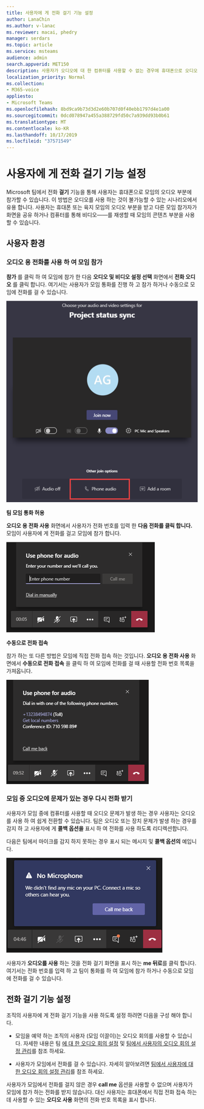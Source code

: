 ```yaml
---
title: 사용자에 게 전화 걸기 기능 설정
author: LanaChin
ms.author: v-lanac
ms.reviewer: macai, phedry
manager: serdars
ms.topic: article
ms.service: msteams
audience: admin
search.appverid: MET150
description: 사용자가 오디오에 대 한 컴퓨터를 사용할 수 없는 경우에 휴대폰으로 오디오 부분에 참가할 수 있도록 팀에서 전화 걸기 기능을 설정 하는 방법에 대해 알아봅니다.
localization_priority: Normal
ms.collection:
- M365-voice
appliesto:
- Microsoft Teams
ms.openlocfilehash: 8bd9ca9b73d3d2e60b707d0f40ebb1797d4e1a00
ms.sourcegitcommit: 0dcd078947a455a388729fd50c7a939dd93b0b61
ms.translationtype: MT
ms.contentlocale: ko-KR
ms.lasthandoff: 10/17/2019
ms.locfileid: "37571549"
---
```

# <a name="set-up-the-call-me-feature-for-your-users"></a>사용자에 게 전화 걸기 기능 설정

Microsoft 팀에서 전화 **걸기** 기능을 통해 사용자는 휴대폰으로 모임의 오디오 부분에 참가할 수 있습니다. 이 방법은 오디오를 사용 하는 것이 불가능할 수 있는 시나리오에서 유용 합니다. 사용자는 휴대폰 또는 육지 모임의 오디오 부분을 받고 다른 모임 참가자가 화면을 공유 하거나 컴퓨터를 통해 비디오&mdash;&mdash;를 재생할 때 모임의 콘텐츠 부분을 사용할 수 있습니다.

## <a name="the-user-experience"></a>사용자 환경

### <a name="join-a-meeting-by-using-phone-for-audio"></a>오디오 용 전화를 사용 하 여 모임 참가

**참가** 를 클릭 하 여 모임에 참가 한 다음 **오디오 및 비디오 설정 선택** 화면에서 **전화 오디오** 를 클릭 합니다. 여기서는 사용자가 모임 통화를 진행 하 고 참가 하거나 수동으로 모임에 전화를 걸 수 있습니다.

![전화 오디오 옵션 스크린샷](media/set-up-the-call-me-feature-for-your-users-phone-audio.png)

**팀 모임 통화 허용**

**오디오 용 전화 사용** 화면에서 사용자가 전화 번호를 입력 한 **다음 전화를 클릭 합니다.** 모임이 사용자에 게 전화를 걸고 모임에 참가 합니다.

![오디오 사용 화면의 전화 걸기 옵션 스크린샷](media/set-up-the-call-me-feature-for-your-users-call-me.png)

**수동으로 전화 접속**

참가 하는 또 다른 방법은 모임에 직접 전화 접속 하는 것입니다. **오디오 용 전화 사용** 화면에서 **수동으로 전화 접속** 을 클릭 하 여 모임에 전화를 걸 때 사용할 전화 번호 목록을 가져옵니다.

![수동으로 전화 접속 옵션 스크린샷](media/set-up-the-call-me-feature-for-your-users-dial-in.png)

### <a name="get-a-call-back-when-something-goes-wrong-with-audio-during-a-meeting"></a>모임 중 오디오에 문제가 있는 경우 다시 전화 받기

사용자가 모임 중에 컴퓨터를 사용할 때 오디오 문제가 발생 하는 경우 사용자는 오디오를 사용 하 여 쉽게 전환할 수 있습니다. 팀은 오디오 또는 장치 문제가 발생 하는 경우를 감지 하 고 사용자에 게 **콜백 옵션을** 표시 하 여 전화를 사용 하도록 리디렉션합니다.

다음은 팀에서 마이크를 감지 하지 못하는 경우 표시 되는 메시지 및 **콜백 옵션의** 예입니다.

![콜백 옵션 스크린샷](media/set-up-the-call-me-feature-for-your-users-no-mic.PNG)

사용자가 **오디오를 사용** 하는 것을 전화 걸기 화면을 표시 하는 **me 뒤로**를 클릭 합니다. 여기서는 전화 번호를 입력 하 고 팀이 통화를 하 여 모임에 참가 하거나 수동으로 모임에 전화를 걸 수 있습니다.

## <a name="set-up-the-call-me-feature"></a>전화 걸기 기능 설정

조직의 사용자에 게 전화 걸기 기능을 사용 하도록 설정 하려면 다음을 구성 해야 합니다.

- 모임을 예약 하는 조직의 사용자 (모임 이끌이)는 오디오 회의를 사용할 수 있습니다. 자세한 내용은 팀 [에 대 한 오디오 회의 설정](set-up-audio-conferencing-in-teams.md) 및 [팀에서 사용자의 오디오 회의 설정 관리](manage-the-audio-conferencing-settings-for-a-user-in-teams.md)를 참조 하세요.

- 사용자가 모임에서 전화를 걸 수 있습니다. 자세히 알아보려면 [팀에서 사용자에 대 한 오디오 회의 설정 관리](manage-the-audio-conferencing-settings-for-a-user-in-teams.md)를 참조 하세요.

사용자가 모임에서 전화를 걸지 않은 경우 **call me** 옵션을 사용할 수 없으며 사용자가 모임에 참가 하는 전화를 받지 않습니다. 대신 사용자는 휴대폰에서 직접 전화 접속 하는 데 사용할 수 있는 **오디오 사용** 화면의 전화 번호 목록을 표시 합니다.
